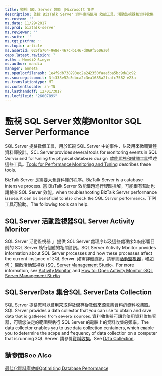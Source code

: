 ```yaml
---
title: 監視 SQL Server 效能 |Microsoft 文件
description: 監控 BizTalk Server 資料庫時使用 效能工具，活動監視器和資料收集
ms.custom: ''
ms.date: 11/29/2017
ms.prod: biztalk-server
ms.reviewer: ''
ms.suite: ''
ms.tgt_pltfrm: ''
ms.topic: article
ms.assetid: 020fa764-968e-467c-b146-d069f5606a0f
caps.latest.revision: 7
author: MandiOhlinger
ms.author: mandia
manager: anneta
ms.openlocfilehash: 1e4f9db738298ec2a242350faae3ba5bc9da1c92
ms.sourcegitcommit: 3fc338e52d5dbca2c3ea1685a2faafc7582fe23a
ms.translationtype: MT
ms.contentlocale: zh-TW
ms.lasthandoff: 12/01/2017
ms.locfileid: "26007895"
---
```

# <a name="monitor-sql-server-performance"></a><span data-ttu-id="7aecd-103">監視 SQL Server 效能</span><span class="sxs-lookup"><span data-stu-id="7aecd-103">Monitor SQL Server Performance</span></span>
<span data-ttu-id="7aecd-104">SQL Server 提供數個工具，用於監視 SQL Server 中的事件，以及用來微調實體資料庫設計。</span><span class="sxs-lookup"><span data-stu-id="7aecd-104">SQL Server provides several tools for monitoring events in SQL Server and for tuning the physical database design.</span></span> <span data-ttu-id="7aecd-105">[效能監視和微調工具](https://docs.microsoft.com/en-us/sql/relational-databases/performance/performance-monitoring-and-tuning-tools)描述這些工具。</span><span class="sxs-lookup"><span data-stu-id="7aecd-105">[Tools for Performance Monitoring and Tuning](https://docs.microsoft.com/en-us/sql/relational-databases/performance/performance-monitoring-and-tuning-tools) describes these tools.</span></span> 
  
<span data-ttu-id="7aecd-106">BizTalk Server 是需要大量資料庫的程序。</span><span class="sxs-lookup"><span data-stu-id="7aecd-106">BizTalk Server is a database-intensive process.</span></span> <span data-ttu-id="7aecd-107">當 BizTalk Server 效能問題進行疑難排解，可能很有幫助也請檢查 SQL Server 效能。</span><span class="sxs-lookup"><span data-stu-id="7aecd-107">when troubleshooting BizTalk Server performance issues, it can be beneficial to also check the SQL Server performance.</span></span> <span data-ttu-id="7aecd-108">下列工具可協助。</span><span class="sxs-lookup"><span data-stu-id="7aecd-108">The following tools can help.</span></span>  
  
## <a name="sql-server-activity-monitor"></a><span data-ttu-id="7aecd-109">SQL Server 活動監視器</span><span class="sxs-lookup"><span data-stu-id="7aecd-109">SQL Server Activity Monitor</span></span>  
<span data-ttu-id="7aecd-110">SQL Server 活動監視器 」 提供 SQL Server 處理序以及這些處理序如何影響目前的 SQL Server 執行個體的相關資訊。</span><span class="sxs-lookup"><span data-stu-id="7aecd-110">SQL Server Activity Monitor provides information about SQL Server processes and how these processes affect the current instance of SQL Server.</span></span> <span data-ttu-id="7aecd-111">如需詳細資訊，請參閱[活動監視器](https://docs.microsoft.com/sql/relational-databases/performance-monitor/activity-monitor)，和[如何： 開啟活動監視器 (SQL Server Management Studio](https://docs.microsoft.com/sql/relational-databases/performance-monitor/open-activity-monitor-sql-server-management-studio)。</span><span class="sxs-lookup"><span data-stu-id="7aecd-111">For more information, see [Activity Monitor](https://docs.microsoft.com/sql/relational-databases/performance-monitor/activity-monitor), and [How to: Open Activity Monitor (SQL Server Management Studio](https://docs.microsoft.com/sql/relational-databases/performance-monitor/open-activity-monitor-sql-server-management-studio).</span></span> 
  
## <a name="sql-serverdata-collection"></a><span data-ttu-id="7aecd-112">SQL ServerData 集合</span><span class="sxs-lookup"><span data-stu-id="7aecd-112">SQL ServerData Collection</span></span>  
<span data-ttu-id="7aecd-113">SQL Server 提供您可以使用來取得及儲存從數個來源蒐集資料的資料收集器。</span><span class="sxs-lookup"><span data-stu-id="7aecd-113">SQL Server provides a data collector that you can use to obtain and save data that is gathered from several sources.</span></span> <span data-ttu-id="7aecd-114">資料收集器可讓您使用資料收集容器，可讓您決定的範圍與執行 SQL Server 的電腦上的資料收集的頻率。</span><span class="sxs-lookup"><span data-stu-id="7aecd-114">The data collector enables you to use data collection containers, which enable you to determine the scope and frequency of data collection on a computer that is running SQL Server.</span></span> <span data-ttu-id="7aecd-115">請參閱[資料收集](https://docs.microsoft.com/sql/relational-databases/data-collection/data-collection)。</span><span class="sxs-lookup"><span data-stu-id="7aecd-115">See [Data Collection](https://docs.microsoft.com/sql/relational-databases/data-collection/data-collection).</span></span>
  
## <a name="see-also"></a><span data-ttu-id="7aecd-116">請參閱</span><span class="sxs-lookup"><span data-stu-id="7aecd-116">See Also</span></span>  
 [<span data-ttu-id="7aecd-117">最佳化資料庫效能</span><span class="sxs-lookup"><span data-stu-id="7aecd-117">Optimizing Database Performance</span></span>](../technical-guides/optimizing-database-performance.md)